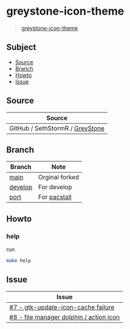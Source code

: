 

# greystone-icon-theme

> [greystone-icon-theme](https://samwhelp.github.io/greystone-icon-theme)




## Subject

* [Source](#source)
* [Branch](#branch)
* [Howto](#howto)
* [Issue](#issue)




## Source

| Source |
| ------ |
| GitHub / SethStormR / [GreyStone](https://github.com/SethStormR/GreyStone) |




## Branch

| Branch | Note |
| ------ | ---- |
| [main](https://github.com/samwhelp/greystone-icon-theme/tree/main) | Orginal forked |
| [develop](https://github.com/samwhelp/greystone-icon-theme/tree/develop) | For develop |
| [port](https://github.com/samwhelp/greystone-icon-theme/tree/port) | For [pacstall](https://github.com/samwhelp/deb-coffee/blob/main/packages/bean-appearance-greystone-icon-theme/bean-appearance-greystone-icon-theme.pacscript#L7) |




## Howto

### help

run

``` sh
make help
```




## Issue

| Issue |
| ----- |
| [#7 - gtk-update-icon-cache failure](https://github.com/SethStormR/GreyStone/issues/7) |
| [#8 - file manager dolphin / action icon](https://github.com/SethStormR/GreyStone/issues/8) |
